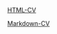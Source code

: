 [HTML-CV](https://elujaz.github.io/rsschool-cv/)

[Markdown-CV](https://elujaz.github.io/rsschool-cv/cv/)
